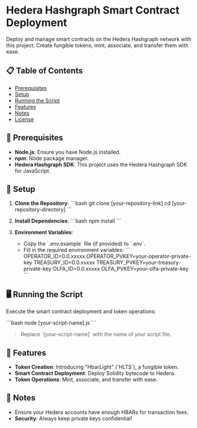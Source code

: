 
# Hedera Hashgraph Smart Contract Deployment

Deploy and manage smart contracts on the Hedera Hashgraph network with this project. Create fungible tokens, mint, associate, and transfer them with ease.

## 📋 Table of Contents

- [Prerequisites](#-prerequisites)
- [Setup](#-setup)
- [Running the Script](#-running-the-script)
- [Features](#-features)
- [Notes](#-notes)
- [License](#-license)

## 🔧 Prerequisites

- **Node.js**: Ensure you have Node.js installed.
- **npm**: Node package manager.
- **Hedera Hashgraph SDK**: This project uses the Hedera Hashgraph SDK for JavaScript.

## 🚀 Setup

1. **Clone the Repository**:
   \`\`\`bash
   git clone [your-repository-link]
   cd [your-repository-directory]
   \`\`\`

2. **Install Dependencies**:
   \`\`\`bash
   npm install
   \`\`\`

3. **Environment Variables**:
   - Copy the \`.env.example\` file (if provided) to \`.env\`.
   - Fill in the required environment variables:
     \`\`\`
     OPERATOR_ID=0.0.xxxxx
     OPERATOR_PVKEY=your-operator-private-key
     TREASURY_ID=0.0.xxxxx
     TREASURY_PVKEY=your-treasury-private-key
     OLFA_ID=0.0.xxxxx
     OLFA_PVKEY=your-olfa-private-key
     \`\`\`

## 🖥️ Running the Script

Execute the smart contract deployment and token operations:

\`\`\`bash
node [your-script-name].js
\`\`\`

> Replace \`\[your-script-name\]\` with the name of your script file.

## 🌟 Features

- **Token Creation**: Introducing "HbarLight" (\`HLTS\`), a fungible token.
- **Smart Contract Deployment**: Deploy Solidity bytecode to Hedera.
- **Token Operations**: Mint, associate, and transfer with ease.

## 📝 Notes

- Ensure your Hedera accounts have enough HBARs for transaction fees.
- **Security**: Always keep private keys confidential!

